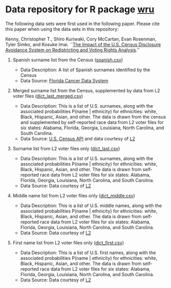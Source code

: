 # Data repository for R package [wru](https://github.com/kosukeimai/wru)

The following data sets were first used in the following paper.  Please cite this paper when using the data sets in this repository:

Kenny, Christopher T., Shiro Kuriwaki, Cory McCartan, Evan Rosenman, Tyler Simko, and Kosuke Imai. ``[The Impact of the U.S. Census Disclosure Avoidance System on Redistricting and Voting Rights Analysis](https://imai.fas.harvard.edu/research/DAS.html).''

1. Spanish surname list from the Census ([spanish.csv](spanish.csv))
    - Data Description: A list of Spanish surnames identified by the Census
    - Data Source: [Florida Cancer Data System](https://fcds.med.miami.edu/downloads/DataAcquisitionManual/dam2018/26%20Appendix%20E%20Census%20List%20of%20Spanish%20Surnames.pdf) 

2. Merged surname list from the Census, supplemented by data from L2 voter files ([dict_last_merged.csv](dict_last_merged.csv))
    - Data Description: This is a list of U.S. surnames, along with the associated probabilities P(name | ethnicity) for ethnicities: white, Black, Hispanic, Asian, and other. The data is drawn from the census and supplemented by self-reported race data from L2 voter files for six states: Alabama, Florida, Georgia, Louisiana, North Carolina, and South Carolina.
    - Data Source: [U.S. Census API](https://api.census.gov/data/2010/surname?get=NAME,COUNT,CUM_PROP100K,PCT2PRACE,PCTAIAN,PCTAPI,PCTBLACK,PCTHISPANIC,PCTWHITE,PROP100K&RANK=1:200000) and data courtesy of [L2](https://l2-data.com/)
    
3. Surname list from L2 voter files only ([dict_last.csv](dict_last.csv))
    - Data Description: This is a list of U.S. surnames, along with the associated probabilities P(name | ethnicity) for ethnicities: white, Black, Hispanic, Asian, and other. The data is drawn from self-reported race data from L2 voter files for six states: Alabama, Florida, Georgia, Louisiana, North Carolina, and South Carolina.
    - Data Source: Data courtesy of [L2](https://l2-data.com/)


4. Middle name list from L2 voter files only ([dict_middle.csv](dict_middle.csv))
    - Data Description: This is a list of U.S. middle names, along with the associated probabilities P(name | ethnicity) for ethnicities: white, Black, Hispanic, Asian, and other. The data is drawn from self-reported race data from L2 voter files for six states: Alabama, Florida, Georgia, Louisiana, North Carolina, and South Carolina.
    - Data Source: Data courtesy of [L2](https://l2-data.com/)
    
5. First name list from L2 voter files only ([dict_first.csv](dict_first.csv))
    - Data Description: This is a list of U.S. first names, along with the associated probabilities P(name | ethnicity) for ethnicities: white, Black, Hispanic, Asian, and other. The data is drawn from self-reported race data from L2 voter files for six states: Alabama, Florida, Georgia, Louisiana, North Carolina, and South Carolina.
    - Data Source: Data courtesy of [L2](https://l2-data.com/)
    
